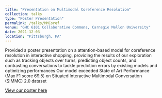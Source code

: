 ```yaml
---
title: "Presentation on Multimodal Coreference Resolution"
collection: talks
type: "Poster Presentation"
permalink: /talks/MMCoref
venue: "GHC 6101 Collaborative Commons, Carnegie Mellon University"
date: 2021-12-03
location: "Pittsburgh, PA"
---
```


Provided a poster presentation on a attention-based model for coreference resolution in interactive shopping, providing the results of our exploration such as tracking objects over turns, predicting object counts, and contrasting conversations to tackle prediction errors by existing models and optimizing performances
Our model exceeded State of Art Performance (Max F1 score 69.5) on Situated Interactive Multimodal Conversation (SIMMC) 2.0 dataset 

[View our poster here](http://YudongL2000.github.io/files/11777_poster_40_30.pdf)

